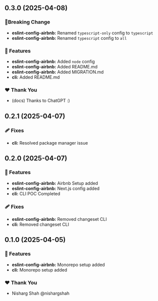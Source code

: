 ## 0.3.0 (2025-04-08)

### 🚨Breaking Change

- **eslint-config-airbnb:** Renamed `typescript-only` config to `typescript`
- **eslint-config-airbnb:** Renamed `typescript` config to `all`

### 🚀 Features

- **eslint-config-airbnb:** Added `node` config
- **eslint-config-airbnb:** Added README.md
- **eslint-config-airbnb:** Added MIGRATION.md
- **cli:** Added README.md

### ❤️ Thank You

- (docs) Thanks to ChatGPT :)

## 0.2.1 (2025-04-07)

### 🩹 Fixes

- **cli:** Resolved package manager issue

## 0.2.0 (2025-04-07)

### 🚀 Features

- **eslint-config-airbnb:** Airbnb Setup added
- **eslint-config-airbnb:** Next.js config added
- **cli:** CLI POC Completed

### 🩹 Fixes

- **eslint-config-airbnb:** Removed changeset CLI
- **cli:** Removed changeset CLI

## 0.1.0 (2025-04-05)

### 🚀 Features

- **eslint-config-airbnb:** Monorepo setup added
- **cli:** Monorepo setup added

### ❤️ Thank You

- Nisharg Shah @nishargshah
